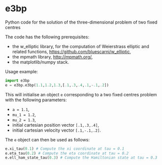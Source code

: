 # e3bp
Python code for the solution of the three-dimensional problem of two fixed centres

The code has the following prerequisites:

* the w_elliptic library, for the computation of Weierstrass elliptic and related functions,
  https://github.com/bluescarni/w_elliptic,
* the mpmath library, http://mpmath.org/,
* the matplotlib/numpy stack.

Usage example:

```python
import e3bp
e = e3bp.e3bp(1.1,1.2,1.3,[.1,.3,.4,.1,-.1,.2])
```

This will initialise an object ``e`` corresponding to a two fixed centres problem with the following parameters:

* ``a = 1.1``,
* ``mu_1 = 1.2``,
* ``mu_2 = 1.3``,
* initial cartesian position vector ``[.1,.3,.4]``,
* initial cartesian velocity vector ``[.1,-.1,.2]``.

The ``e`` object can then be used as follows:

```python
e.xi_tau(0.1) # Compute the xi coordinate at tau = 0.1
e.eta_tau(0.2) # Compute the eta coordinate at tau = 0.2
e.ell_ham_state_tau(0.3) # Compute the Hamiltonian state at tau = 0.3
```
